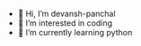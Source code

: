 - 👋 Hi, I’m devansh-panchal
- 👀 I’m interested in coding
- 🌱 I’m currently learning python

<!---
devansh-p/devansh-p is a ✨ special ✨ repository because its `README.md` (this file) appears on your GitHub profile.
You can click the Preview link to take a look at your changes.
--->
